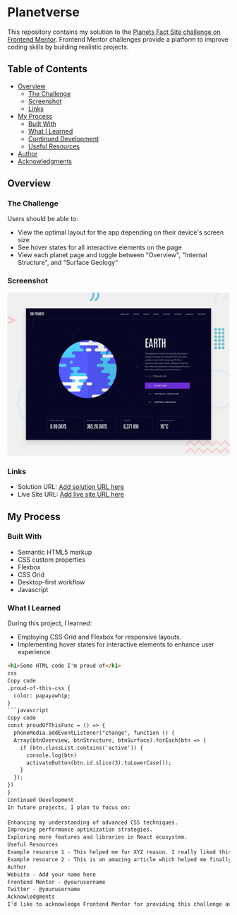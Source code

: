 # Planetverse

This repository contains my solution to the [Planets Fact Site challenge on Frontend Mentor](https://www.frontendmentor.io/challenges/planets-fact-site-gazqN8w_f). Frontend Mentor challenges provide a platform to improve coding skills by building realistic projects.

## Table of Contents

- [Overview](#overview)
  - [The Challenge](#the-challenge)
  - [Screenshot](#screenshot)
  - [Links](#links)
- [My Process](#my-process)
  - [Built With](#built-with)
  - [What I Learned](#what-i-learned)
  - [Continued Development](#continued-development)
  - [Useful Resources](#useful-resources)
- [Author](#author)
- [Acknowledgments](#acknowledgments)

## Overview

### The Challenge

Users should be able to:

- View the optimal layout for the app depending on their device's screen size
- See hover states for all interactive elements on the page
- View each planet page and toggle between "Overview", "Internal Structure", and "Surface Geology"

### Screenshot

![Screenshot](./preview.jpg)

### Links

- Solution URL: [Add solution URL here](https://your-solution-url.com)
- Live Site URL: [Add live site URL here](https://your-live-site-url.com)

## My Process

### Built With

- Semantic HTML5 markup
- CSS custom properties
- Flexbox
- CSS Grid
- Desktop-first workflow
- Javascript

### What I Learned

During this project, I learned:

- Employing CSS Grid and Flexbox for responsive layouts.
- Implementing hover states for interactive elements to enhance user experience.

```html
<h1>Some HTML code I'm proud of</h1>
css
Copy code
.proud-of-this-css {
  color: papayawhip;
}
```javascript
Copy code
const proudOfThisFunc = () => {
  phoneMedia.addEventListener("change", function () {
  Array(btnOverview, btnStructure, btnSurface).forEach(btn => {
    if (btn.classList.contains('active')) {
      console.log(btn)
      activateButton(btn.id.slice(3).toLowerCase());
    }
  });
})
}
Continued Development
In future projects, I plan to focus on:

Enhancing my understanding of advanced CSS techniques.
Improving performance optimization strategies.
Exploring more features and libraries in React ecosystem.
Useful Resources
Example resource 1 - This helped me for XYZ reason. I really liked this pattern and will use it going forward.
Example resource 2 - This is an amazing article which helped me finally understand XYZ. I'd recommend it to anyone still learning this concept.
Author
Website - Add your name here
Frontend Mentor - @yourusername
Twitter - @yourusername
Acknowledgments
I'd like to acknowledge Frontend Mentor for providing this challenge and the community for valuable feedback and support.